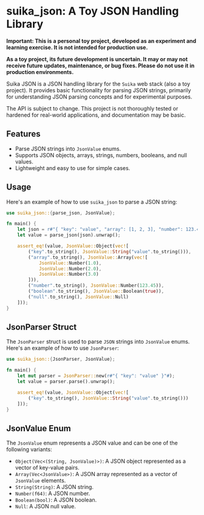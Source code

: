 # suika_json: A Toy JSON Handling Library

**Important: This is a personal toy project, developed as an experiment and learning exercise. It is not intended for production use.**

**As a toy project, its future development is uncertain. It may or may not receive future updates, maintenance, or bug fixes. Please do not use it in production environments.**

Suika JSON is a JSON handling library for the `Suika` web stack (also a toy project). It provides basic functionality for parsing JSON strings, primarily for understanding JSON parsing concepts and for experimental purposes.

The API is subject to change. This project is not thoroughly tested or hardened for real-world applications, and documentation may be basic.

## Features

-   Parse JSON strings into `JsonValue` enums.
-   Supports JSON objects, arrays, strings, numbers, booleans, and null values.
-   Lightweight and easy to use for simple cases.

## Usage

Here's an example of how to use `suika_json` to parse a JSON string:

```rust
use suika_json::{parse_json, JsonValue};

fn main() {
    let json = r#"{ "key": "value", "array": [1, 2, 3], "number": 123.45, "boolean": true, "null": null }"#;
    let value = parse_json(json).unwrap();

    assert_eq!(value, JsonValue::Object(vec![
        ("key".to_string(), JsonValue::String("value".to_string())),
        ("array".to_string(), JsonValue::Array(vec![
            JsonValue::Number(1.0),
            JsonValue::Number(2.0),
            JsonValue::Number(3.0)
        ])),
        ("number".to_string(), JsonValue::Number(123.45)),
        ("boolean".to_string(), JsonValue::Boolean(true)),
        ("null".to_string(), JsonValue::Null)
    ]));
}
```

## JsonParser Struct

The `JsonParser` struct is used to parse `JSON` strings into `JsonValue` enums. Here's an example of how to use `JsonParser`:

```rust
use suika_json::{JsonParser, JsonValue};

fn main() {
    let mut parser = JsonParser::new(r#"{ "key": "value" }"#);
    let value = parser.parse().unwrap();

    assert_eq!(value, JsonValue::Object(vec![
        ("key".to_string(), JsonValue::String("value".to_string()))
    ]));
}
```

## JsonValue Enum

The `JsonValue` enum represents a JSON value and can be one of the following variants:

-   `Object(Vec<(String, JsonValue)>)`: A JSON object represented as a vector of key-value pairs.
-   `Array(Vec<JsonValue>)`: A JSON array represented as a vector of `JsonValue` elements.
-   `String(String)`: A JSON string.
-   `Number(f64)`: A JSON number.
-   `Boolean(bool)`: A JSON boolean.
-   `Null`: A JSON null value.